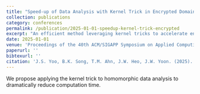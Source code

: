 ```yaml
---
title: "Speed-up of Data Analysis with Kernel Trick in Encrypted Domain"
collection: publications
category: conferences
permalink: /publication/2025-01-01-speedup-kernel-trick-encrypted
excerpt: "An efficient method leveraging kernel tricks to accelerate encrypted data analysis."
date: 2025-01-01
venue: 'Proceedings of the 40th ACM/SIGAPP Symposium on Applied Computing (ACMSAC)'
paperurl: ''
bibtexurl: ''
citation: 'J.S. Yoo, B.K. Song, T.M. Ahn, J.W. Heo, J.W. Yoon. (2025). "Speed-up of Data Analysis with Kernel Trick in Encrypted Domain." In <i>Proceedings of the 40th ACM/SIGAPP Symposium on Applied Computing (ACMSAC)</i>.'
---
```


We propose applying the kernel trick to homomorphic data analysis to dramatically reduce computation time.
